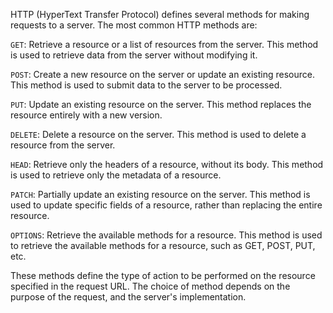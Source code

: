 HTTP (HyperText Transfer Protocol) defines several methods for making requests to a server. The most common HTTP methods are:

`GET`: Retrieve a resource or a list of resources from the server. This method is used to retrieve data from the server without modifying it.

`POST`: Create a new resource on the server or update an existing resource. This method is used to submit data to the server to be processed.

`PUT`: Update an existing resource on the server. This method replaces the resource entirely with a new version.

`DELETE`: Delete a resource on the server. This method is used to delete a resource from the server.

`HEAD`: Retrieve only the headers of a resource, without its body. This method is used to retrieve only the metadata of a resource.

`PATCH`: Partially update an existing resource on the server. This method is used to update specific fields of a resource, rather than replacing the entire resource.

`OPTIONS`: Retrieve the available methods for a resource. This method is used to retrieve the available methods for a resource, such as GET, POST, PUT, etc.

These methods define the type of action to be performed on the resource specified in the request URL. The choice of method depends on the purpose of the request, and the server's implementation.